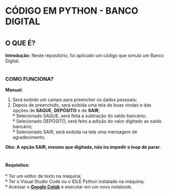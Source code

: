 # CÓDIGO EM PYTHON - BANCO DIGITAL

# <h2>O QUE É?
<strong>Introdução:</strong> Neste repositório, foi aplicado um código que simula um Banco Digital.<br>
</h2>

# <h3>COMO FUNCIONA?
<strong>Manual:</strong>
1) Será exibido um campo para preencher os dados pessoais; <br>
2) Depois de preenchido, será exibida uma tela de boas vindas e das opções de <b>SAQUE</b>, <b>DEPÓSITO</b> e de <b>SAIR</b>; <br>
   º Selecionado SAQUE, será feita a subtração do saldo bancário; <br>
   º Selecionado DEPÓSITO, será feito a adição do valor digitado ao saldo bancário; <br>
   º Selecionado SAIR, será exibida na tela uma mensagem de agradecimento. <br>

<strong>Obs: A opção SAIR, mesmo que digitada, não ira impedir o loop de parar. </strong>
</h3>

# <h4>Requisitos:
º Ter um editor de texto na máquina; <br>
º Ter o Visual Studio Code ou o IDLE Python instalado na máquina; <br>
º Acessar o <strong><a href="https://colab.research.google.com/">Google Colab</a></strong> e executar em um novo notebook. </h4>
